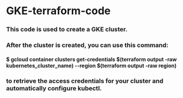 # GKE-terraform-code
### This code is used to create a GKE cluster.
### After the cluster is created, you can use this command: 
#### $ gcloud container clusters get-credentials $(terraform output -raw kubernetes_cluster_name) --region $(terraform output -raw region)
### to retrieve the access credentials for your cluster and automatically configure kubectl.
